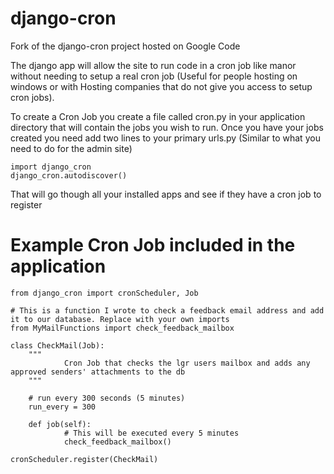 django-cron
===========

Fork of the django-cron project hosted on Google Code

The django app will allow the site to run code in a cron job like manor without needing to setup a real cron job (Useful for people hosting on windows or with Hosting companies that do not give you access to setup cron jobs).

To create a Cron Job you create a file called cron.py in your application directory that will contain the jobs you wish to run. Once you have your jobs created you need add two lines to your primary urls.py (Similar to what you need to do for the admin site)

    import django_cron
    django_cron.autodiscover()

That will go though all your installed apps and see if they have a cron job to register

Example Cron Job included in the application
============================================

    from django_cron import cronScheduler, Job

    # This is a function I wrote to check a feedback email address and add it to our database. Replace with your own imports
    from MyMailFunctions import check_feedback_mailbox

    class CheckMail(Job):
        """
                Cron Job that checks the lgr users mailbox and adds any approved senders' attachments to the db
        """

        # run every 300 seconds (5 minutes)
        run_every = 300
                
        def job(self):
                # This will be executed every 5 minutes
                check_feedback_mailbox()

    cronScheduler.register(CheckMail)
